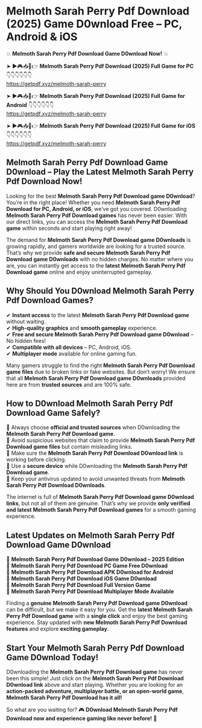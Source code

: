 # Melmoth Sarah Perry Pdf Download (2025) Game D0wnload Free – PC, Android & iOS

💥 **Melmoth Sarah Perry Pdf Download Game D0wnload Now!** 💥  

➤ ►🎮📥📱👉 **Melmoth Sarah Perry Pdf Download (2025) Full Game for PC** 👇👇👇👇👇👇  
https://getpdf.xyz/melmoth-sarah-perry  

➤ ►🎮📥📱👉 **Melmoth Sarah Perry Pdf Download (2025) Full Game for Android** 👇👇👇👇👇👇  
https://getpdf.xyz/melmoth-sarah-perry  

➤ ►🎮📥📱👉 **Melmoth Sarah Perry Pdf Download (2025) Full Game for iOS** 👇👇👇👇👇👇  
https://getpdf.xyz/melmoth-sarah-perry  

## Melmoth Sarah Perry Pdf Download Game D0wnload – Play the Latest Melmoth Sarah Perry Pdf Download Now!

Looking for the best **Melmoth Sarah Perry Pdf Download game D0wnload**? You’re in the right place! Whether you need **Melmoth Sarah Perry Pdf Download for PC, Android, or iOS**, we’ve got you covered. D0wnloading **Melmoth Sarah Perry Pdf Download games** has never been easier. With our direct links, you can access the **Melmoth Sarah Perry Pdf Download game** within seconds and start playing right away!  

The demand for **Melmoth Sarah Perry Pdf Download game D0wnloads** is growing rapidly, and gamers worldwide are looking for a trusted source. That’s why we provide **safe and secure Melmoth Sarah Perry Pdf Download game D0wnloads** with no hidden charges. No matter where you are, you can instantly get access to the **latest Melmoth Sarah Perry Pdf Download game** online and enjoy uninterrupted gameplay.  

## **Why Should You D0wnload Melmoth Sarah Perry Pdf Download Games?**  

✔ **Instant access** to the latest **Melmoth Sarah Perry Pdf Download game** without waiting.  
✔ **High-quality graphics** and **smooth gameplay** experience.  
✔ **Free and secure Melmoth Sarah Perry Pdf Download game D0wnload** – No hidden fees!  
✔ **Compatible with all devices** – PC, Android, iOS.  
✔ **Multiplayer mode** available for online gaming fun.  

Many gamers struggle to find the right **Melmoth Sarah Perry Pdf Download game files** due to broken links or fake websites. But don’t worry! We ensure that all **Melmoth Sarah Perry Pdf Download game D0wnloads** provided here are from **trusted sources** and are 100% safe.  

## **How to D0wnload Melmoth Sarah Perry Pdf Download Game Safely?**  

📌 Always choose **official and trusted sources** when D0wnloading the **Melmoth Sarah Perry Pdf Download game**.  
📌 Avoid suspicious websites that claim to provide **Melmoth Sarah Perry Pdf Download game files** but contain misleading links.  
📌 Make sure the **Melmoth Sarah Perry Pdf Download D0wnload link** is working before clicking.  
📌 Use a **secure device** while D0wnloading the **Melmoth Sarah Perry Pdf Download game**.  
📌 Keep your antivirus updated to avoid unwanted threats from **Melmoth Sarah Perry Pdf Download D0wnloads**.  

The internet is full of **Melmoth Sarah Perry Pdf Download game D0wnload links**, but not all of them are genuine. That’s why we provide **only verified and latest Melmoth Sarah Perry Pdf Download games** for a smooth gaming experience.  

## **Latest Updates on Melmoth Sarah Perry Pdf Download Game D0wnload**  

🔹 **Melmoth Sarah Perry Pdf Download Game D0wnload – 2025 Edition**  
🔹 **Melmoth Sarah Perry Pdf Download PC Game Free D0wnload**  
🔹 **Melmoth Sarah Perry Pdf Download APK D0wnload for Android**  
🔹 **Melmoth Sarah Perry Pdf Download iOS Game D0wnload**  
🔹 **Melmoth Sarah Perry Pdf Download Full Version Game**  
🔹 **Melmoth Sarah Perry Pdf Download Multiplayer Mode Available**  

Finding a **genuine Melmoth Sarah Perry Pdf Download game D0wnload** can be difficult, but we make it easy for you. Get the **latest Melmoth Sarah Perry Pdf Download game** with a **single click** and enjoy the best gaming experience. Stay updated with **new Melmoth Sarah Perry Pdf Download features** and explore **exciting gameplay**.  

## **Start Your Melmoth Sarah Perry Pdf Download Game D0wnload Today!**  

D0wnloading the **Melmoth Sarah Perry Pdf Download game** has never been this simple! Just click on the **Melmoth Sarah Perry Pdf Download D0wnload link** above and start playing. Whether you are looking for an **action-packed adventure, multiplayer battle, or an open-world game**, **Melmoth Sarah Perry Pdf Download has it all!**  

So what are you waiting for? 🎮 **D0wnload Melmoth Sarah Perry Pdf Download now and experience gaming like never before!** 🚀  